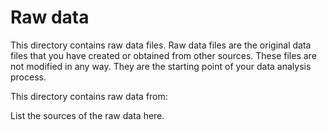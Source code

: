 # Raw data

This directory contains raw data files. Raw data files are the original data files that you have created or obtained from other sources. These files are not modified in any way. They are the starting point of your data analysis process.

This directory contains raw data from:

List the sources of the raw data here.
